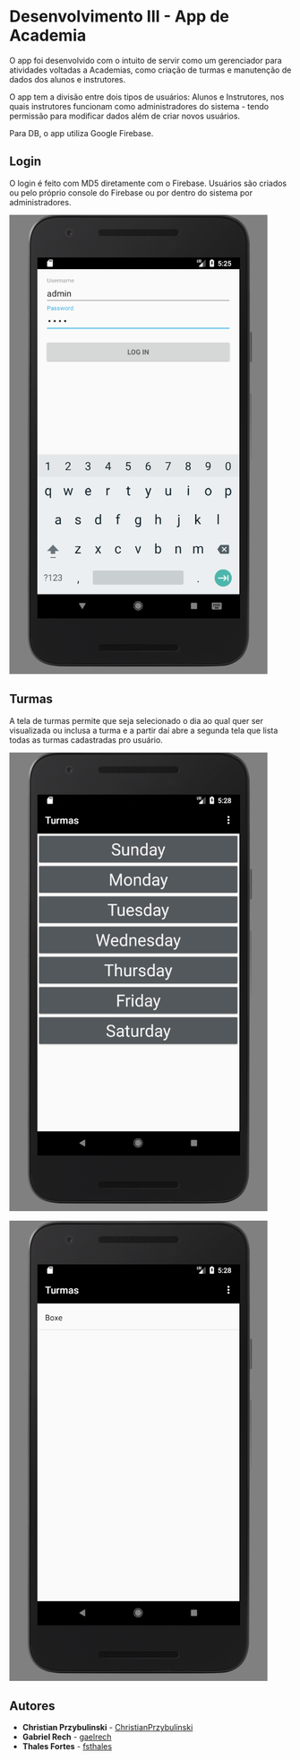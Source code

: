 # Desenvolvimento III - App de Academia

O app foi desenvolvido com o intuito de servir como um gerenciador para atividades voltadas a Academias, como criação de turmas e manutenção de dados dos alunos e instrutores.

O app tem a divisão entre dois tipos de usuários: Alunos e Instrutores, nos quais instrutores funcionam como administradores do sistema - tendo permissão para modificar dados além de criar novos usuários.

Para DB, o app utiliza Google Firebase.

## Login

O login é feito com MD5 diretamente com o Firebase. Usuários são criados ou pelo próprio console do Firebase ou por dentro do sistema por administradores.

![login](https://github.com/ChristianPrzybulinski/DSWIII_Grupo03/blob/master/login.png)

## Turmas

A tela de turmas permite que seja selecionado o dia ao qual quer ser visualizada ou inclusa a turma e a partir daí abre a segunda tela que lista todas as turmas cadastradas pro usuário.

![turma1](https://github.com/ChristianPrzybulinski/DSWIII_Grupo03/blob/master/turma1.png)

![turma2](https://github.com/ChristianPrzybulinski/DSWIII_Grupo03/blob/master/turma2.png)



## Autores

* **Christian Przybulinski** -  [ChristianPrzybulinski](https://github.com/ChristianPrzybulinski)
* **Gabriel Rech** -  [gaelrech](https://github.com/gaelrech)
* **Thales Fortes** -  [fsthales](https://github.com/fsthales)


